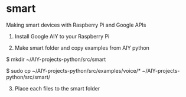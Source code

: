 # smart
Making smart devices with Raspberry Pi and Google APIs

1. Install Google AIY to your Raspberry Pi

2. Make smart folder and copy examples from AIY python

 $ mkdir ~/AIY-projects-python/src/smart

 $ sudo cp ~/AIY-projects-python/src/examples/voice/* ~/AIY-projects-python/src/smart/
 

3. Place each files to the smart folder
